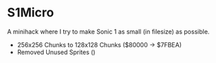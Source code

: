 # S1Micro
A minihack where I try to make Sonic 1 as small (in filesize) as possible.

* 256x256 Chunks to 128x128 Chunks ($80000 -> $7FBEA)
* Removed Unused Sprites ()
